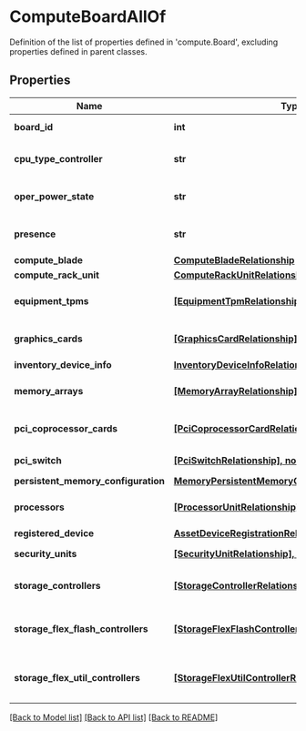 # ComputeBoardAllOf

Definition of the list of properties defined in 'compute.Board', excluding properties defined in parent classes.
## Properties
Name | Type | Description | Notes
------------ | ------------- | ------------- | -------------
**board_id** | **int** | The identity of the motherboard. | [optional] [readonly] 
**cpu_type_controller** | **str** | The type of central processing unit on the mother board. | [optional] [readonly] 
**oper_power_state** | **str** | Current power state of the mother board of the server. | [optional] [readonly] 
**presence** | **str** | Identifies the presence of the mother board of the server. | [optional] [readonly] 
**compute_blade** | [**ComputeBladeRelationship**](ComputeBladeRelationship.md) |  | [optional] 
**compute_rack_unit** | [**ComputeRackUnitRelationship**](ComputeRackUnitRelationship.md) |  | [optional] 
**equipment_tpms** | [**[EquipmentTpmRelationship], none_type**](EquipmentTpmRelationship.md) | An array of relationships to equipmentTpm resources. | [optional] [readonly] 
**graphics_cards** | [**[GraphicsCardRelationship], none_type**](GraphicsCardRelationship.md) | An array of relationships to graphicsCard resources. | [optional] [readonly] 
**inventory_device_info** | [**InventoryDeviceInfoRelationship**](InventoryDeviceInfoRelationship.md) |  | [optional] 
**memory_arrays** | [**[MemoryArrayRelationship], none_type**](MemoryArrayRelationship.md) | An array of relationships to memoryArray resources. | [optional] [readonly] 
**pci_coprocessor_cards** | [**[PciCoprocessorCardRelationship], none_type**](PciCoprocessorCardRelationship.md) | An array of relationships to pciCoprocessorCard resources. | [optional] [readonly] 
**pci_switch** | [**[PciSwitchRelationship], none_type**](PciSwitchRelationship.md) | An array of relationships to pciSwitch resources. | [optional] [readonly] 
**persistent_memory_configuration** | [**MemoryPersistentMemoryConfigurationRelationship**](MemoryPersistentMemoryConfigurationRelationship.md) |  | [optional] 
**processors** | [**[ProcessorUnitRelationship], none_type**](ProcessorUnitRelationship.md) | An array of relationships to processorUnit resources. | [optional] [readonly] 
**registered_device** | [**AssetDeviceRegistrationRelationship**](AssetDeviceRegistrationRelationship.md) |  | [optional] 
**security_units** | [**[SecurityUnitRelationship], none_type**](SecurityUnitRelationship.md) | An array of relationships to securityUnit resources. | [optional] [readonly] 
**storage_controllers** | [**[StorageControllerRelationship], none_type**](StorageControllerRelationship.md) | An array of relationships to storageController resources. | [optional] [readonly] 
**storage_flex_flash_controllers** | [**[StorageFlexFlashControllerRelationship], none_type**](StorageFlexFlashControllerRelationship.md) | An array of relationships to storageFlexFlashController resources. | [optional] [readonly] 
**storage_flex_util_controllers** | [**[StorageFlexUtilControllerRelationship], none_type**](StorageFlexUtilControllerRelationship.md) | An array of relationships to storageFlexUtilController resources. | [optional] [readonly] 

[[Back to Model list]](../README.md#documentation-for-models) [[Back to API list]](../README.md#documentation-for-api-endpoints) [[Back to README]](../README.md)


